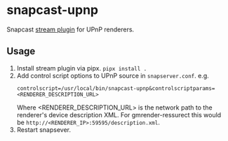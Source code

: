 # snapcast-upnp
Snapcast [stream plugin](https://github.com/badaix/snapcast/blob/develop/doc/json_rpc_api/stream_plugin.md) for UPnP renderers.

## Usage
1. Install stream plugin via pipx. 
    `pipx install .`
2. Add control script options to UPnP source in `snapserver.conf`.
    e.g.
    ```
    controlscript=/usr/local/bin/snapcast-upnp&controlscriptparams=<RENDERER_DESCRIPTION_URL>
    ```
    Where <RENDERER_DESCRIPTION_URL> is the network path to the renderer's device description XML. For gmrender-ressurect this would be `http://<RENDERER_IP>:59595/description.xml`.
3. Restart snapsever.
